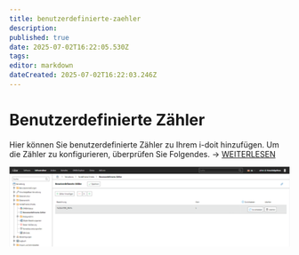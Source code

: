 ```yaml
---
title: benutzerdefinierte-zaehler
description: 
published: true
date: 2025-07-02T16:22:05.530Z
tags: 
editor: markdown
dateCreated: 2025-07-02T16:22:03.246Z
---
```


# Benutzerdefinierte Zähler

Hier können Sie benutzerdefinierte Zähler zu Ihrem i-doit hinzufügen. Um die Zähler zu konfigurieren, überprüfen Sie Folgendes. → [WEITERLESEN](../../../grundlagen/benutzerdefinierte-zaehler.md)

[![Benutzerdefinierte Zähler](../../../assets/images/de/administration/verwaltung/vordefinierte-inhalte/benutzerdefinierte-zaehler/1-bz.png)](../../../assets/images/de/administration/verwaltung/vordefinierte-inhalte/benutzerdefinierte-zaehler/1-bz.png)
